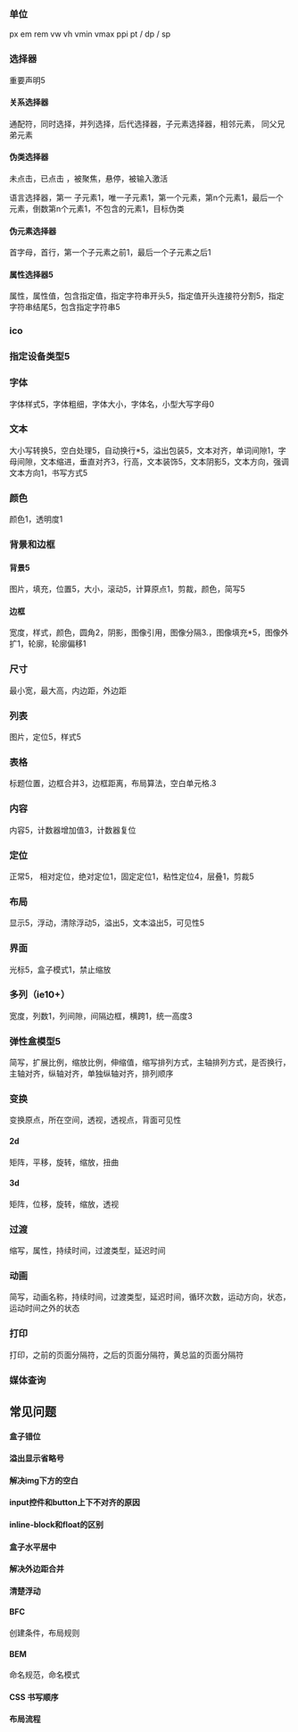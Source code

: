 ### 单位

px em   rem   vw   vh   vmin   vmax  ppi   pt / dp / sp   

###  选择器

重要声明5

#### 关系选择器

通配符，同时选择，并列选择，后代选择器，子元素选择器，相邻元素，  同父兄弟元素

#### 伪类选择器

未点击，已点击 ，被聚焦，悬停，被输入激活

语言选择器，第一 子元素1，唯一子元素1，第一个元素，第n个元素1，最后一个元素，倒数第n个元素1，不包含的元素1，目标伪类

#### 伪元素选择器

首字母，首行，第一个子元素之前1，最后一个子元素之后1

#### 属性选择器5

属性，属性值，包含指定值，指定字符串开头5，指定值开头连接符分割5，指定字符串结尾5，包含指定字符串5

### ico

### 指定设备类型5

### 字体

字体样式5，字体粗细，字体大小，字体名，小型大写字母0

### 文本

大小写转换5，空白处理5，自动换行*5，溢出包装5，文本对齐，单词间隙1，字母间隙，文本缩进，垂直对齐3，行高，文本装饰5，文本阴影5，文本方向，强调文本方向1，书写方式5

### 颜色

颜色1，透明度1

### 背景和边框

#### 背景5

图片，填充，位置5，大小，滚动5，计算原点1，剪裁，颜色，简写5

#### 边框

宽度，样式，颜色，圆角2，阴影，图像引用，图像分隔3.，图像填充*5，图像外扩1，轮廓，轮廓偏移1

### 尺寸

最小宽，最大高，内边距，外边距

### 列表

图片，定位5，样式5

### 表格

标题位置，边框合并3，边框距离，布局算法，空白单元格.3

### 内容

内容5，计数器增加值3，计数器复位

### 定位

正常5， 相对定位，绝对定位1，固定定位1，粘性定位4，层叠1，剪裁5

### 布局

显示5，浮动，清除浮动5，溢出5，文本溢出5，可见性5

### 界面

光标5，盒子模式1，禁止缩放

### 多列（ie10+）

宽度，列数1，列间隙，间隔边框，横跨1，统一高度3

### 弹性盒模型5

简写，扩展比例，缩放比例，伸缩值，缩写排列方式，主轴排列方式，是否换行，主轴对齐，纵轴对齐，单独纵轴对齐，排列顺序

### 变换

变换原点，所在空间，透视，透视点，背面可见性

#### 2d

矩阵，平移，旋转，缩放，扭曲

#### 3d

矩阵，位移，旋转，缩放，透视

### 过渡

缩写，属性，持续时间，过渡类型，延迟时间

### 动画

简写，动画名称，持续时间，过渡类型，延迟时间，循环次数，运动方向，状态，运动时间之外的状态

### 打印

打印，之前的页面分隔符，之后的页面分隔符，黄总监的页面分隔符

### 媒体查询

## 常见问题

#### 盒子错位

#### 溢出显示省略号

#### 解决img下方的空白

#### input控件和button上下不对齐的原因

#### inline-block和float的区别

#### 盒子水平居中

#### 解决外边距合并

#### 清楚浮动

#### BFC

创建条件，布局规则

#### BEM

命名规范，命名模式

#### CSS 书写顺序

#### 布局流程



